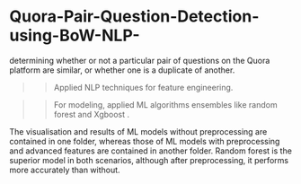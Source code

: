# Quora-Pair-Question-Detection-using-BoW-NLP-
determining whether or not a particular pair of questions on the Quora platform are similar, or whether one is a duplicate of another. 

>> Applied NLP techniques for feature engineering.

>> For modeling, applied ML algorithms ensembles like random forest and Xgboost .

The visualisation and results of ML models without preprocessing are contained in one folder, whereas those of ML models with preprocessing and advanced features are contained in another folder. Random forest is the superior model in both scenarios, although after preprocessing, it performs more accurately than without.
